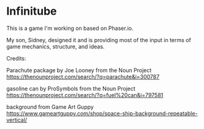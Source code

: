 # Infinitube

This is a game I'm working on based on Phaser.io.

My son, Sidney, designed it and is providing most of the input in
terms of game mechanics, structure, and ideas.

Credits:

Parachute package by Joe Looney from the Noun Project
https://thenounproject.com/search/?q=parachute&i=300787

gasoline can by ProSymbols from the Noun Project
https://thenounproject.com/search/?q=fuel%20can&i=797581

background from Game Art Guppy
https://www.gameartguppy.com/shop/space-ship-background-repeatable-vertical/




